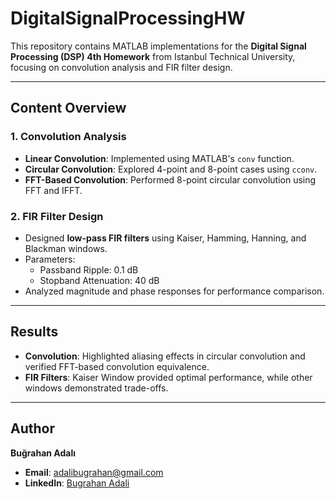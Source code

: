 # DigitalSignalProcessingHW


This repository contains MATLAB implementations for the **Digital Signal Processing (DSP) 4th Homework** from Istanbul Technical University, focusing on convolution analysis and FIR filter design.

---

## **Content Overview**

### **1. Convolution Analysis**
- **Linear Convolution**: Implemented using MATLAB's `conv` function.
- **Circular Convolution**: Explored 4-point and 8-point cases using `cconv`.
- **FFT-Based Convolution**: Performed 8-point circular convolution using FFT and IFFT.

### **2. FIR Filter Design**
- Designed **low-pass FIR filters** using Kaiser, Hamming, Hanning, and Blackman windows.
- Parameters:
  - Passband Ripple: 0.1 dB
  - Stopband Attenuation: 40 dB
- Analyzed magnitude and phase responses for performance comparison.

---

## **Results**
- **Convolution**: Highlighted aliasing effects in circular convolution and verified FFT-based convolution equivalence.
- **FIR Filters**: Kaiser Window provided optimal performance, while other windows demonstrated trade-offs.

---

## **Author**
**Buğrahan Adalı**  
- **Email**: adalibugrahan@gmail.com  
- **LinkedIn**: [Bugrahan Adali](https://www.linkedin.com/in/adali-bugrahan/)  
